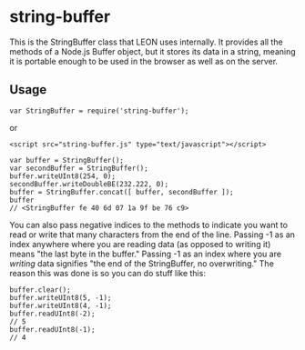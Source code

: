 # string-buffer
This is the StringBuffer class that LEON uses internally. It provides all the methods of a Node.js Buffer object, but it stores its data in a string, meaning it is portable enough to be used in the browser as well as on the server.

## Usage
```
var StringBuffer = require('string-buffer');
```
or
```
<script src="string-buffer.js" type="text/javascript"></script>
```
```
var buffer = StringBuffer();
var secondBuffer = StringBuffer();
buffer.writeUInt8(254, 0);
secondBuffer.writeDoubleBE(232.222, 0);
buffer = StringBuffer.concat([ buffer, secondBuffer ]);
buffer
// <StringBuffer fe 40 6d 07 1a 9f be 76 c9>
```
You can also pass negative indices to the methods to indicate you want to read or write that many characters from the end of the line. Passing -1 as an index anywhere where you are reading data (as opposed to writing it) means "the last byte in the buffer." Passing -1 as an index where you are *writing* data signifies "the end of the StringBuffer, no overwriting." The reason this was done is so you can do stuff like this:
```
buffer.clear();
buffer.writeUInt8(5, -1);
buffer.writeUInt8(4, -1);
buffer.readUInt8(-2);
// 5
buffer.readUInt8(-1);
// 4
```
